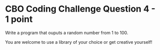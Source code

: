 # CBO Coding Challenge Question 4 - 1 point

Write a program that ouputs a random number from 1 to 100.

You are welcome to use a library of your choice or get creative yourself!
